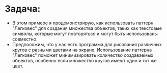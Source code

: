 Задача:
=
- В этом примере я продемонстрирую, как использовать паттерн "Легковес" для создания множества объектов, таких как текстовые символы, которые могут повторяться и могут быть использованы совместно.
- Предположим, что у нас есть программа для рисования различных кругов с разными цветами на экране. Использование паттерна "Легковес" поможет минимизировать количество создаваемых объектов, особенно если множество кругов имеют один и тот же цвет.